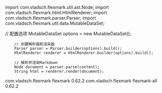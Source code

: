 import com.vladsch.flexmark.util.ast.Node;
import com.vladsch.flexmark.html.HtmlRenderer;
import com.vladsch.flexmark.parser.Parser;
import com.vladsch.flexmark.util.data.MutableDataSet;

 // 配置选项
        MutableDataSet options = new MutableDataSet();

        // 创建解析器和渲染器
        Parser parser = Parser.builder(options).build();
        HtmlRenderer renderer = HtmlRenderer.builder(options).build();

        // 解析并渲染Markdown
        Node document = parser.parse(content);
        String html = renderer.render(document);

 <dependency>
            <groupId>com.vladsch.flexmark</groupId>
            <artifactId>flexmark</artifactId>
            <version>0.62.2</version>
        </dependency>

 <dependency>
            <groupId>com.vladsch.flexmark</groupId>
            <artifactId>flexmark-all</artifactId>
            <version>0.62.2</version>
        </dependency>